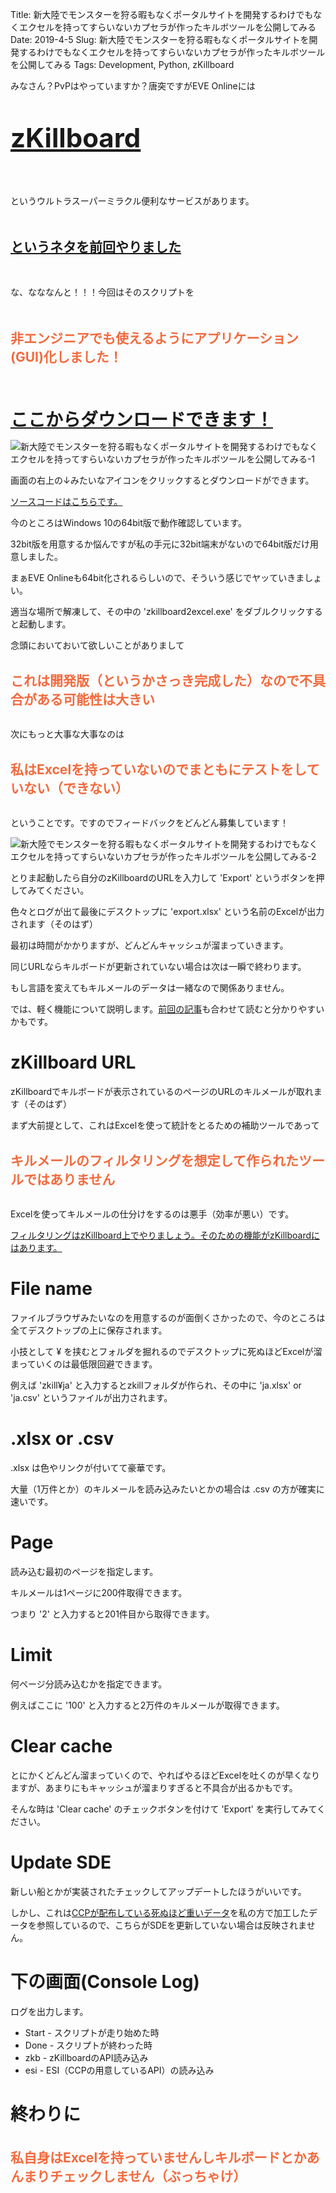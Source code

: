 Title: 新大陸でモンスターを狩る暇もなくポータルサイトを開発するわけでもなくエクセルを持ってすらいないカプセラが作ったキルボツールを公開してみる
Date: 2019-4-5
Slug: 新大陸でモンスターを狩る暇もなくポータルサイトを開発するわけでもなくエクセルを持ってすらいないカプセラが作ったキルボツールを公開してみる
Tags: Development, Python, zKillboard

みなさん？PvPはやっていますか？唐突ですがEVE Onlineには

<br /><br />
<b style="font-size: 300%;">[zKillboard](https://zkillboard.com/)</b>
<br /><br /><br /><br />

というウルトラスーパーミラクル便利なサービスがあります。

<br /><br />
<b style="font-size: 150%;">[というネタを前回やりました](https://evekatsu.github.io/news/zKillboard%E3%81%8B%E3%82%89%E3%82%AD%E3%83%AB%E3%83%A1%E3%83%BC%E3%83%AB%E3%82%92%E8%AA%AD%E3%81%BF%E8%BE%BC%E3%82%93%E3%81%A7Excel%E3%81%8BCSV%E3%81%A7%E5%87%BA%E5%8A%9B.html)</b>
<br /><br />

<br />
な、なななんと！！！今回はそのスクリプトを
<br />

<br /><br />
<b style="font-size: 150%; color: #f26a3d">非エンジニアでも使えるようにアプリケーション(GUI)化しました！</b>
<br /><br />


<br /><br />
<b style="font-size: 200%;">[ここからダウンロードできます！](https://drive.google.com/open?id=1YTu3482Lyrz1RkkziWn-kDxJ2SDMEVOY)</b>

![新大陸でモンスターを狩る暇もなくポータルサイトを開発するわけでもなくエクセルを持ってすらいないカプセラが作ったキルボツールを公開してみる-1]({static}/images/新大陸でモンスターを狩る暇もなくポータルサイトを開発するわけでもなくエクセルを持ってすらいないカプセラが作ったキルボツールを公開してみる/新大陸でモンスターを狩る暇もなくポータルサイトを開発するわけでもなくエクセルを持ってすらいないカプセラが作ったキルボツールを公開してみる-1.jpg)

画面の右上の↓みたいなアイコンをクリックするとダウンロードができます。

[ソースコードはこちらです。](https://github.com/EVEKatsu/zkillboard2excel)

今のところはWindows 10の64bit版で動作確認しています。

32bit版を用意するか悩んですが私の手元に32bit端末がないので64bit版だけ用意しました。

まぁEVE Onlineも64bit化されるらしいので、そういう感じでヤッていきましょい。

適当な場所で解凍して、その中の 'zkillboard2excel.exe' をダブルクリックすると起動します。

念頭においておいて欲しいことがありまして

<br />
<b style="font-size: 150%; color: #f26a3d">
これは開発版（というかさっき完成した）なので不具合がある可能性は大きい
</b>
<br /><br />

次にもっと大事な大事なのは

<br />
<b style="font-size: 150%; color: #f26a3d">
私はExcelを持っていないのでまともにテストをしていない（できない）
</b>
<br /><br />

ということです。ですのでフィードバックをどんどん募集しています！

![新大陸でモンスターを狩る暇もなくポータルサイトを開発するわけでもなくエクセルを持ってすらいないカプセラが作ったキルボツールを公開してみる-2]({static}/images/新大陸でモンスターを狩る暇もなくポータルサイトを開発するわけでもなくエクセルを持ってすらいないカプセラが作ったキルボツールを公開してみる/新大陸でモンスターを狩る暇もなくポータルサイトを開発するわけでもなくエクセルを持ってすらいないカプセラが作ったキルボツールを公開してみる-2.jpg)

とりま起動したら自分のzKillboardのURLを入力して 'Export' というボタンを押してみてください。

色々とログが出て最後にデスクトップに 'export.xlsx' という名前のExcelが出力されます（そのはず）

最初は時間がかかりますが、どんどんキャッシュが溜まっていきます。

同じURLならキルボードが更新されていない場合は次は一瞬で終わります。

もし言語を変えてもキルメールのデータは一緒なので関係ありません。

では、軽く機能について説明します。[前回の記事](https://evekatsu.github.io/news/zKillboard%E3%81%8B%E3%82%89%E3%82%AD%E3%83%AB%E3%83%A1%E3%83%BC%E3%83%AB%E3%82%92%E8%AA%AD%E3%81%BF%E8%BE%BC%E3%82%93%E3%81%A7Excel%E3%81%8BCSV%E3%81%A7%E5%87%BA%E5%8A%9B.html)も合わせて読むと分かりやすいかもです。

# zKillboard URL

zKillboardでキルボードが表示されているのページのURLのキルメールが取れます（そのはず）

まず大前提として、これはExcelを使って統計をとるための補助ツールであって

<br />
<b style="font-size: 150%; color: #f26a3d">
キルメールのフィルタリングを想定して作られたツールではありません
</b>
<br /><br />

Excelを使ってキルメールの仕分けをするのは悪手（効率が悪い）です。

[フィルタリングはzKillboard上でやりましょう。そのための機能がzKillboardにはあります。](https://omochindev.tumblr.com/post/174047449362/elite-pvper%E3%82%92%E7%9B%AE%E6%8C%87%E3%81%99%E3%81%9F%E3%82%81%E3%81%AEzkillboard%E3%81%AE%E4%BD%BF%E3%81%84%E6%96%B9)

# File name

ファイルブラウザみたいなのを用意するのが面倒くさかったので、今のところは全てデスクトップの上に保存されます。

小技として ¥ を挟むとフォルダを掘れるのでデスクトップに死ぬほどExcelが溜まっていくのは最低限回避できます。

例えば 'zkill¥ja' と入力するとzkillフォルダが作られ、その中に 'ja.xlsx' or 'ja.csv' というファイルが出力されます。

# .xlsx or .csv

.xlsx は色やリンクが付いてて豪華です。

大量（1万件とか）のキルメールを読み込みたいとかの場合は .csv の方が確実に速いです。

# Page

読み込む最初のページを指定します。

キルメールは1ページに200件取得できます。

つまり '2' と入力すると201件目から取得できます。

# Limit

何ページ分読み込むかを指定できます。

例えばここに '100' と入力すると2万件のキルメールが取得できます。

# Clear cache

とにかくどんどん溜まっていくので、やればやるほどExcelを吐くのが早くなりますが、あまりにもキャッシュが溜まりすぎると不具合が出るかもです。

そんな時は 'Clear cache' のチェックボタンを付けて 'Export' を実行してみてください。

# Update SDE

新しい船とかが実装されたチェックしてアップデートしたほうがいいです。

しかし、これは[CCPが配布している死ぬほど重いデータ](https://developers.eveonline.com/resource/resources)を私の方で加工したデータを参照しているので、こちらがSDEを更新していない場合は反映されません。

# 下の画面(Console Log)

ログを出力します。

+ Start - スクリプトが走り始めた時
+ Done - スクリプトが終わった時
+ zkb - zKillboardのAPI読み込み
+ esi - ESI（CCPの用意しているAPI）の読み込み

# 終わりに

<br />
<b style="font-size: 150%; color: #f26a3d">
私自身はExcelを持っていませんしキルボードとかあんまりチェックしません（ぶっちゃけ）
</b>
<br />
